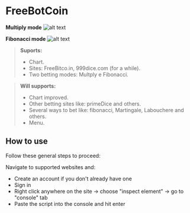 # FreeBotCoin
**Multiply mode**
![alt text](screenshots/bootFREEBETCO.png "screenshot")

**Fibonacci mode**
![alt text](screenshots/fibonacci.png "screenshot")

> **Suports:**
> - Chart.
> - Sites: FreeBitco.in, 999dice.com (for a while).
> - Two betting modes: Multply e Fibonacci.


> **Will supports:**
> - Chart improved.
> - Other betting sites like: primeDice and others.
> - Several ways to bet like: fibonacci, Martingale, Labouchere and others.
> - Menu.

## How to use
Follow these general steps to proceed:

Navigate to supported websites and:
* Create an account if you don't already have one
* Sign in
* Right click anywhere on the site -> choose "inspect element" -> go to "console" tab
* Paste the script into the console and hit enter
